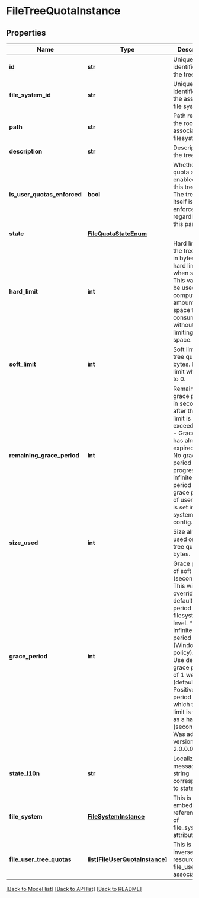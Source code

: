 # FileTreeQuotaInstance

## Properties
Name | Type | Description | Notes
------------ | ------------- | ------------- | -------------
**id** | **str** | Unique identifier of the tree quota. | [optional] 
**file_system_id** | **str** | Unique identifier of the associated file system. | [optional] 
**path** | **str** | Path relative to the root of the associated filesystem. | [optional] 
**description** | **str** | Description of the tree quota. | [optional] 
**is_user_quotas_enforced** | **bool** | Whether user quota are enabled on this tree quota. The tree quota itself is enforced regardless of this parameter.  | [optional] 
**state** | [**FileQuotaStateEnum**](FileQuotaStateEnum.md) |  | [optional] 
**hard_limit** | **int** | Hard limit of the tree quota, in bytes. No hard limit when set to 0. This value can be used to compute amount of space that is consumed without limiting the space. | [optional] 
**soft_limit** | **int** | Soft limit of the tree quota, in bytes. No hard limit when set to 0. | [optional] 
**remaining_grace_period** | **int** | Remaining grace period, in seconds, after the soft limit is exceeded: * 0 - Grace period has already expired * -1 - No grace period in-progress, or infinite grace period set The grace period of user quotas is set in the file system quota config.  | [optional] 
**size_used** | **int** | Size already used on the tree quota, in bytes. | [optional] 
**grace_period** | **int** | Grace period of soft limit (seconds). This will override the default grace period set at filesystem level.  * -1: Infinite grace period (Windows policy).  *  0: Use default grace period of 1 week (default).  * Positive: Grace period after which the soft limit is treated as a hard limit (seconds).  Was added in version 2.0.0.0. | [optional] [default to 0]
**state_l10n** | **str** | Localized message string corresponding to state | [optional] 
**file_system** | [**FileSystemInstance**](FileSystemInstance.md) | This is the embeddable reference form of file_system_id attribute. | [optional] 
**file_user_tree_quotas** | [**list[FileUserQuotaInstance]**](FileUserQuotaInstance.md) | This is the inverse of the resource type file_user_quota association. | [optional] 

[[Back to Model list]](../README.md#documentation-for-models) [[Back to API list]](../README.md#documentation-for-api-endpoints) [[Back to README]](../README.md)


